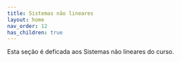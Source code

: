 ```yaml
---
title: Sistemas não lineares
layout: home
nav_order: 12
has_children: true
---
```


<p align = "justify">
Esta seção é deficada aos Sistemas não lineares do curso.
</p>